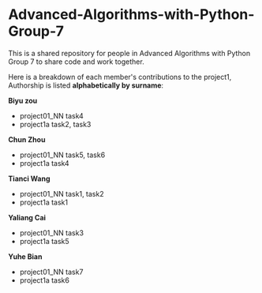 # Advanced-Algorithms-with-Python-Group-7

This is a shared repository for people in Advanced Algorithms with Python Group 7 to share code and work together.

Here is a breakdown of each member's contributions to the project1, Authorship is listed **alphabetically by surname**:

**Biyu zou**

* project01_NN task4
* project1a task2, task3

**Chun Zhou**

* project01_NN task5, task6
* project1a task4

**Tianci Wang**

* project01_NN task1, task2
* project1a task1

**Yaliang Cai**

* project01_NN task3
* project1a task5

**Yuhe Bian**

* project01_NN task7
* project1a task6
